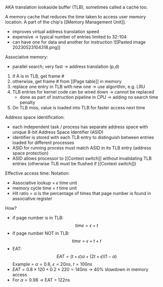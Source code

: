 AKA translation lookaside buffer (TLB), sometimes called a cache too.

A memory cache that reduces the time taken to access user memory location. A part of the chip's [[Memory Management Unit]].
- improves virtual address translation speed
- expensive -> typical number of entries limited to 32-104
- can have one for data and another for instruction
![[Pasted image 20230523104318.png]]

Associative memory:
- parallel search; very fast -> address translation (p,d)
1. if A is in TLB, get frame # 
2. otherwise, get frame # from [[Page table]] in memory
3. replace one entry in TLB with new one -> use algorithm, e.g. LRU
4. TLB entries for kernel code can be wired down -> cannot be replaced
	- done as part of instruction pipeline in CPU -> adding no search time penalty
5. On TLB miss, value is loaded into TLB for faster access next time

Address space identification:
- each independent task / process has separate address space with unique 8-bit Address Space Identifier (ASID)
- identifier is stored with each TLB entry to distinguish between entries loaded for different processes
- ASID for running process must match ASID in its TLB entry (address space protection)
- ASID allows processor to [[Context switch]] without invalidating TLB entries (otherwise TLB must be flushed if [[Context switch]])

Effective access time:
Notation:
- Associative lookup = $\epsilon$ time unit
- memory cycle time = *t* time unit
- Hit ratio = $\alpha$ is the percentage of times that page number is found in associative register

How?
- if page number is in TLB:
$$
time = \epsilon + t
$$
- if page number NOT in TLB:
$$
time = \epsilon + t + t
$$
- EAT:
$$
EAT = (t + \epsilon) \alpha + (2t + \epsilon)(1 - \alpha)
$$
Example = $\alpha = 0.8$, $\epsilon = 20ns$, $t = 100ns$
- $EAT = 0.8 \times 120 + 0.2 \times 220 = 140ns$ -> 40% slowdown in memory access
- For $\alpha = 0.98$ -> EAT = 122ns

